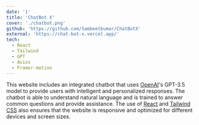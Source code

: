 ```yaml
---
date: '1'
title: 'ChatBot X'
cover: './chatbot.png'
github: 'https://github.com/Sambeetkumar/ChatBotX'
external: 'https://chat-bot-x.vercel.app/'
tech:
  - React
  - Tailwind
  - GPT
  - Axios
  - Framer-motion
---
```


This website includes an integrated chatbot that uses [OpenAI](https://openai.com/)'s GPT-3.5 model to provide users with intelligent and personalized responses. The chatbot is able to understand natural language and is trained to answer common questions and provide assistance. The use of [React](https://react.dev/) and [Tailwind CSS](https://tailwindcss.com/) also ensures that the website is responsive and optimized for different devices and screen sizes.
